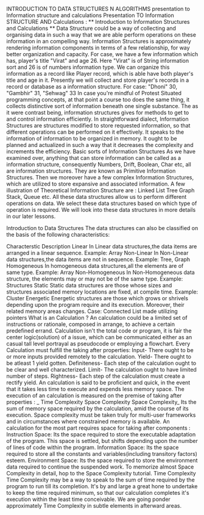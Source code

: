 INTRODUCTION TO DATA STRUCTURES N ALGORITHMS </n>
presentation to Information structure and calculations Presentation TO Information STRUCTURE AND Calculations : ** Introduction to Information Structures and Calculations ** Data Structure could be a way of collecting and organising data in such a way that we are able perform operations on these information in an compelling way. Information Structures is approximately rendering information components in terms of a few relationship, for way better organization and capacity. For case, we have a few information which has, player's title "Virat" and age 26. Here "Virat" is of String information sort and 26 is of numbers information type. We can organize this information as a record like Player record, which is able have both player's title and age in it. Presently we will collect and store player's records in a record or database as a information structure. For case: "Dhoni" 30, "Gambhir" 31, "Sehwag" 33
In case you're mindful of Protest Situated programming concepts, at that point a course too does the same thing, it collects distinctive sort of information beneath one single substance. The as it were contrast being, information structures gives for methods to get to and control information efficiently. In straightforward dialect, Information Structures are structures modified to store requested information, so that different operations can be performed on it effectively. It speaks to the information of information to be organized in memory. It ought to be planned and actualized in such a way that it decreases the complexity and increments the efficiency. Basic sorts of Information Structures As we have examined over, anything that can store information can be called as a information structure, consequently Numbers, Drift, Boolean, Char etc, all are information structures. They are known as Primitive Information Structures. Then we moreover have a few complex Information Structures, which are utilized to store expansive and associated information. A few illustration of Theoretical Information Structure are :
Linked List Tree Graph Stack, Queue etc. All these data structures allow us to perform different operations on data. We select these data structures based on which type of operation is required. We will look into these data structures in more details in our later lessons.

Introduction to Data Structures The data structures can also be classified on the basis of the following characteristics:

Characterstic Description Linear In Linear data structures,the data items are arranged in a linear sequence. Example: Array Non-Linear In Non-Linear data structures,the data items are not in sequence. Example: Tree, Graph Homogeneous In homogeneous data structures,all the elements are of same type. Example: Array Non-Homogeneous In Non-Homogeneous data structure, the elements may or may not be of the same type. Example: Structures Static Static data structures are those whose sizes and structures associated memory locations are fixed, at compile time. Example:
Cluster Energetic Energetic structures are those which grows or shrivels depending upon the program require and its execution. Moreover, their related memory areas changes. Case: Connected List made utilizing pointers What is an Calculation ? An calculation could be a limited set of instructions or rationale, composed in arrange, to achieve a certain predefined errand. Calculation isn't the total code or program, it is fair the center logic(solution) of a issue, which can be communicated either as an casual tall level portrayal as pseudocode or employing a flowchart. Every Calculation must fulfill the taking after properties: Input- There ought to be or more inputs provided remotely to the calculation. Yield- There ought to be atleast 1 yield gotten. Definiteness- Each step of the calculation ought to be clear and well characterized. Limit- The calculation ought to have limited number of steps.
Rightness- Each step of the calculation must create a rectify yield. An calculation is said to be proficient and quick, in the event that it takes less time to execute and expends less memory space. The execution of an calculation is measured on the premise of taking after properties : _ Time Complexity Space Complexity Space Complexity_ Its the sum of memory space required by the calculation, amid the course of its execution. Space complexity must be taken truly for multi-user frameworks and in circumstances where constrained memory is available. An calculation for the most part requires space for taking after components : Instruction Space: Its the space required to store the executable adaptation of the program. This space is settled, but shifts depending upon the number of lines of code within the program. Information Space: Its the space required to store all the constants and variables(including transitory factors) esteem.
Environment Space: Its the space required to store the environment data required to continue the suspended work. To memorize almost Space Complexity in detail, hop to the Space Complexity tutorial. Time Complexity Time Complexity may be a way to speak to the sum of time required by the program to run till its completion. It's by and large a great hone to undertake to keep the time required minimum, so that our calculation completes it's execution within the least time conceivable. We are going ponder approximately Time Complexity in subtle elements in afterward areas.
